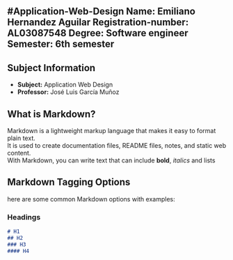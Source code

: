 #Application-Web-Design
Name: Emiliano Hernandez Aguilar
Registration-number: AL03087548
Degree: Software engineer 
Semester: 6th semester
-- 

## Subject Information
- **Subject:** Application Web Design  
- **Professor:** José Luis García Muñoz 
## What is Markdown?
Markdown is a lightweight markup language that makes it easy to format plain text.  
It is used to create documentation files, README files, notes, and static web content.  
With Markdown, you can write text that can include **bold**, *italics* and lists 

## Markdown Tagging Options

here are some common Markdown options with examples:

### Headings
```markdown
# H1  
## H2  
### H3  
#### H4
